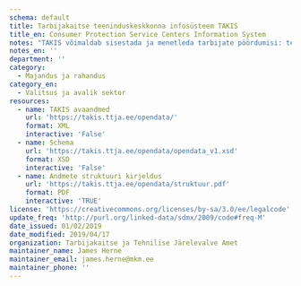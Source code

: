 ```yaml
---
schema: default
title: Tarbijakaitse teeninduskeskkonna infosüsteem TAKIS
title_en: Consumer Protection Service Centers Information System
notes: "TAKIS võimaldab sisestada ja menetleda tarbijate pöördumisi: teabenõudeid, selgitustaotlusi, kaebusi, tähelepanujuhtimisi ja väärteoteateid."
notes_en: ''
department: ''
category:
  - Majandus ja rahandus
category_en:
  - Valitsus ja avalik sektor
resources:
  - name: TAKIS avaandmed
    url: 'https://takis.ttja.ee/opendata/'
    format: XML
    interactive: 'False'
  - name: Schema
    url: 'https://takis.ttja.ee/opendata/opendata_v1.xsd'
    format: XSD
    interactive: 'False'
  - name: Andmete struktuuri kirjeldus
    url: 'https://takis.ttja.ee/opendata/struktuur.pdf'
    format: PDF
    interactive: 'TRUE'
license: 'https://creativecommons.org/licenses/by-sa/3.0/ee/legalcode'
update_freq: 'http://purl.org/linked-data/sdmx/2009/code#freq-M'
date_issued: 01/02/2019
date_modified: 2019/04/17
organization: Tarbijakaitse ja Tehnilise Järelevalve Amet
maintainer_name: James Herne
maintainer_email: james.herne@mkm.ee
maintainer_phone: ''
---
```

